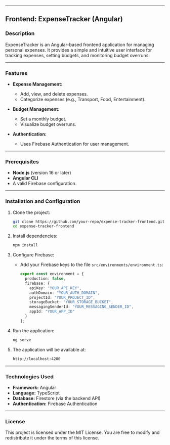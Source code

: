 
---

## **Frontend: ExpenseTracker (Angular)**

### **Description**

ExpenseTracker is an Angular-based frontend application for managing personal expenses. It provides a simple and intuitive user interface for tracking expenses, setting budgets, and monitoring budget overruns.

---

### **Features**

- **Expense Management:**
  - Add, view, and delete expenses.
  - Categorize expenses (e.g., Transport, Food, Entertainment).

- **Budget Management:**
  - Set a monthly budget.
  - Visualize budget overruns.

- **Authentication:**
  - Uses Firebase Authentication for user management.

---

### **Prerequisites**

- **Node.js** (version 16 or later)
- **Angular CLI**
- A valid Firebase configuration.

---

### **Installation and Configuration**

1. Clone the project:
   ```bash
   git clone https://github.com/your-repo/expense-tracker-frontend.git
   cd expense-tracker-frontend
   ```

2. Install dependencies:
   ```bash
   npm install
   ```

3. Configure Firebase:
   - Add your Firebase keys to the file `src/environments/environment.ts`:
     ```typescript
     export const environment = {
       production: false,
       firebase: {
         apiKey: "YOUR_API_KEY",
         authDomain: "YOUR_AUTH_DOMAIN",
         projectId: "YOUR_PROJECT_ID",
         storageBucket: "YOUR_STORAGE_BUCKET",
         messagingSenderId: "YOUR_MESSAGING_SENDER_ID",
         appId: "YOUR_APP_ID"
       }
     };
     ```

4. Run the application:
   ```bash
   ng serve
   ```

5. The application will be available at:
   ```bash
   http://localhost:4200
   ```

---

### **Technologies Used**

- **Framework:** Angular
- **Language:** TypeScript
- **Database:** Firestore (via the backend API)
- **Authentication:** Firebase Authentication

---


### **License**

This project is licensed under the MIT License. You are free to modify and redistribute it under the terms of this license.